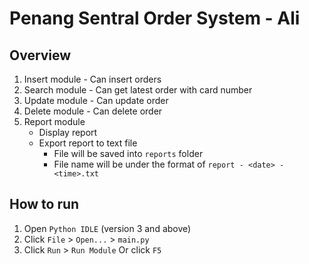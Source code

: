 # Penang Sentral Order System - Ali

## Overview

1. Insert module - Can insert orders
2. Search module - Can get latest order with card number
3. Update module - Can update order
4. Delete module - Can delete order
5. Report module
    - Display report
    - Export report to text file
        - File will be saved into `reports` folder
        - File name will be under the format of `report - <date> - <time>.txt`

## How to run

1. Open `Python IDLE` (version 3 and above)
2. Click `File` > `Open...` > `main.py`
3. Click `Run` > `Run Module` Or click `F5`
